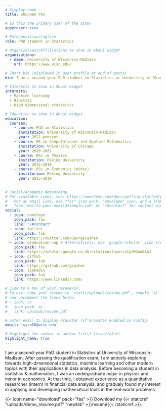 ```yaml
---
# Display name
title: Shuchen Yan

# Is this the primary user of the site?
superuser: true

# Role/position/tagline
role: PhD student in Statistics

# Organizations/Affiliations to show in About widget
organizations:
  - name: University of Wisconsin-Madison
    url: https://www.wisc.edu/

# Short bio (displayed in user profile at end of posts)
bio: I am a second-year PhD student in Statistics at University of Wisconsin-Madison. After passing the qualification exam, I am actively exploring towards high-dimensional statistics, machine learning and other modern topics with their applications in data analysis. Before becoming a student in statistics & mathematics, I was an undergraduate major in physics and minor in economics. At that time, I obtained experience as a quantitative researcher (intern) in financial data analysis, and gradualy found my interest in applying and developing mathematical tools in the real-world problems.

# Interests to show in About widget
interests:
  - Machine learning
  - Biostats
  - High-dimensional statistics

# Education to show in About widget
education:
  courses:
    - course: PhD in Statistics
      institution: University of Wisconsin-Madison
      year: 2021-present
    - course: MS in Computational and Applied Mathematics
      institution: University of Chicago
      year: 2019-2021
    - course: BSc in Physics
      institution: Peking University
      year: 2015-2019
    - course: BSc in Economics (minor)
      institution: Peking University
      year: 2015-2019
      

# Social/Academic Networking
# For available icons, see: https://wowchemy.com/docs/getting-started/page-builder/#icons
#   For an email link, use "fas" icon pack, "envelope" icon, and a link in the
#   form "mailto:your-email@example.com" or "/#contact" for contact widget.
social:
  - icon: envelope
    icon_pack: fas
    link: '/#contact'
  - icon: twitter
    icon_pack: fab
    link: https://twitter.com/GeorgeCushen
  - icon: graduation-cap # Alternatively, use `google-scholar` icon from `ai` icon pack
    icon_pack: fas
    link: https://scholar.google.co.uk/citations?user=sIwtMXoAAAAJ
  - icon: github
    icon_pack: fab
    link: https://github.com/gcushen
  - icon: linkedin
    icon_pack: fab
    link: https://www.linkedin.com/

# Link to a PDF of your resume/CV.
# To use: copy your resume to `static/uploads/resume.pdf`, enable `ai` icons in `params.toml`,
# and uncomment the lines below.
# - icon: cv
#   icon_pack: ai
#   link: uploads/resume.pdf

# Enter email to display Gravatar (if Gravatar enabled in Config)
email: 'syan58@wisc.edu'

# Highlight the author in author lists? (true/false)
highlight_name: true
---
```


I am a second-year PhD student in Statistics at University of Wisconsin-Madison. After passing the qualification exam, I am actively exploring towards high-dimensional statistics, machine learning and other modern topics with their applications in data analysis. Before becoming a student in statistics & mathematics, I was an undergraduate major in physics and minor in economics. At that time, I obtained experience as a quantitative researcher (intern) in financial data analysis, and gradualy found my interest in applying and developing mathematical tools in the real-world problems.

{{< icon name="download" pack="fas" >}} Download my {{< staticref "uploads/demo_resume.pdf" "newtab" >}}resumé{{< /staticref >}}.
